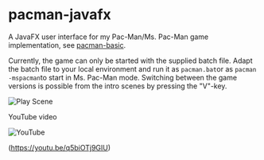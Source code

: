 # pacman-javafx

A JavaFX user interface for my Pac-Man/Ms. Pac-Man game implementation, see [pacman-basic](https://github.com/armin-reichert/pacman-basic).

Currently, the game can only be started with the supplied batch file. Adapt the batch file to your local environment and run it as `pacman.bat`or as `pacman -mspacman`to start in Ms. Pac-Man mode. Switching between the game versions is possible from the intro scenes by pressing the "V"-key.

![Play Scene](https://github.com/armin-reichert/pacman-javafx/blob/main/pacman-ui-fx/doc/PacManPlayScene.png)

YouTube video

![YouTube](https://github.com/armin-reichert/pacman-javafx/blob/main/pacman-ui-fx/doc/thumbnail.jpg)

(https://youtu.be/q5biOTj9GIU)
